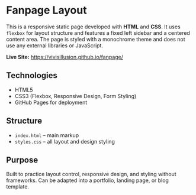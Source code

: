 # Fanpage Layout

This is a responsive static page developed with **HTML** and **CSS**. It uses `flexbox` for layout structure and features a fixed left sidebar and a centered content area. The page is styled with a monochrome theme and does not use any external libraries or JavaScript.

**Live Site:** https://vivisillusion.github.io/fanpage/

## Technologies

- HTML5
- CSS3 (Flexbox, Responsive Design, Form Styling)
- GitHub Pages for deployment

## Structure

- `index.html` – main markup
- `styles.css` – all layout and design styling

## Purpose

Built to practice layout control, responsive design, and styling without frameworks. Can be adapted into a portfolio, landing page, or blog template.

